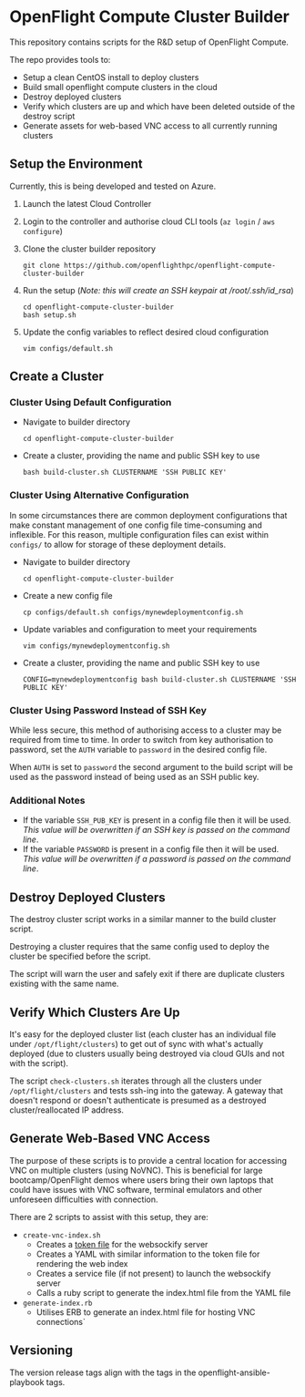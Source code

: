 # OpenFlight Compute Cluster Builder

This repository contains scripts for the R&D setup of OpenFlight Compute.

The repo provides tools to:
- Setup a clean CentOS install to deploy clusters
- Build small openflight compute clusters in the cloud
- Destroy deployed clusters
- Verify which clusters are up and which have been deleted outside of the destroy script
- Generate assets for web-based VNC access to all currently running clusters

## Setup the Environment

Currently, this is being developed and tested on Azure.

1. Launch the latest Cloud Controller

2. Login to the controller and authorise cloud CLI tools (`az login` / `aws configure`)

3. Clone the cluster builder repository

    ```
    git clone https://github.com/openflighthpc/openflight-compute-cluster-builder
    ```

4. Run the setup (*Note: this will create an SSH keypair at /root/.ssh/id_rsa*)

    ```
    cd openflight-compute-cluster-builder
    bash setup.sh
    ```

5. Update the config variables to reflect desired cloud configuration

   ```
   vim configs/default.sh
   ```

## Create a Cluster

### Cluster Using Default Configuration

- Navigate to builder directory

    ```
    cd openflight-compute-cluster-builder
    ```

- Create a cluster, providing the name and public SSH key to use

    ```
    bash build-cluster.sh CLUSTERNAME 'SSH PUBLIC KEY'
    ```

### Cluster Using Alternative Configuration

In some circumstances there are common deployment configurations that make constant management of one config file time-consuming and inflexible. For this reason, multiple configuration files can exist within `configs/` to allow for storage of these deployment details.

- Navigate to builder directory

    ```
    cd openflight-compute-cluster-builder
    ```

- Create a new config file

    ```
    cp configs/default.sh configs/mynewdeploymentconfig.sh
    ```

- Update variables and configuration to meet your requirements

   ```
   vim configs/mynewdeploymentconfig.sh
   ```

- Create a cluster, providing the name and public SSH key to use

    ```
    CONFIG=mynewdeploymentconfig bash build-cluster.sh CLUSTERNAME 'SSH PUBLIC KEY'
    ```

### Cluster Using Password Instead of SSH Key

While less secure, this method of authorising access to a cluster may be required from time to time. In order to switch from key authorisation to password, set the `AUTH` variable to `password` in the desired config file.

When `AUTH` is set to `password` the second argument to the build script will be used as the password instead of being used as an SSH public key.

### Additional Notes

- If the variable `SSH_PUB_KEY` is present in a config file then it will be used. *This value will be overwritten if an SSH key is passed on the command line*.
- If the variable `PASSWORD` is present in a config file then it will be used. *This value will be overwritten if a password is passed on the command line*.

## Destroy Deployed Clusters

The destroy cluster script works in a similar manner to the build cluster script. 

Destroying a cluster requires that the same config used to deploy the cluster be specified before the script.

The script will warn the user and safely exit if there are duplicate clusters existing with the same name.

## Verify Which Clusters Are Up

It's easy for the deployed cluster list (each cluster has an individual file under `/opt/flight/clusters`) to get out of sync with what's actually deployed (due to clusters usually being destroyed via cloud GUIs and not with the script).

The script `check-clusters.sh` iterates through all the clusters under `/opt/flight/clusters` and tests ssh-ing into the gateway. A gateway that doesn't respond or doesn't authenticate is presumed as a destroyed cluster/reallocated IP address.

## Generate Web-Based VNC Access

The purpose of these scripts is to provide a central location for accessing VNC on multiple clusters (using NoVNC). This is beneficial for large bootcamp/OpenFlight demos where users bring their own laptops that could have issues with VNC software, terminal emulators and other unforeseen difficulties with connection.

There are 2 scripts to assist with this setup, they are:
- `create-vnc-index.sh`
    - Creates a [token file](https://github.com/novnc/websockify/wiki/token-based-target-selection) for the websockify server
    - Creates a YAML with similar information to the token file for rendering the web index
    - Creates a service file (if not present) to launch the websockify server
    - Calls a ruby script to generate the index.html file from the YAML file
- `generate-index.rb` 
    - Utilises ERB to generate an index.html file for hosting VNC connections`

## Versioning

The version release tags align with the tags in the openflight-ansible-playbook tags.
